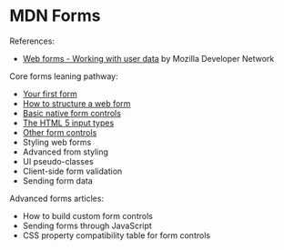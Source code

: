 # MDN Forms

References:
- [Web forms - Working with user data](https://developer.mozilla.org/en-US/docs/Learn/Forms) by Mozilla Developer Network

Core forms leaning pathway:
- [Your first form](./01.first_form//README.md)
- [How to structure a web form](./02.structure/README.md)
- [Basic native form controls](./03.controls/README.md)
- [The HTML 5 input types](./04.html5_input/README.md)
- [Other form controls](./04.other_controls/README.md)
- Styling web forms
- Advanced from styling
- UI pseudo-classes
- Client-side form validation
- Sending form data

Advanced forms articles:
- How to build custom form controls
- Sending forms through JavaScript
- CSS property compatibility table for form controls
